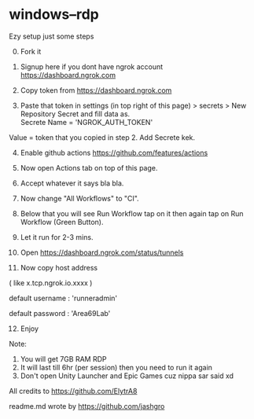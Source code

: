 # windows–rdp

Ezy setup just some steps

0. Fork it 

1. Signup here if you dont have ngrok account
https://dashboard.ngrok.com

2. Copy token from https://dashboard.ngrok.com

3. Paste that token in settings (in top right of this page) > secrets > New Repository Secret and fill data as.     
 Secrete Name = 'NGROK_AUTH_TOKEN'
      
 Value = token that you copied in step 2.
 Add Secrete kek.
        
4. Enable github actions https://github.com/features/actions

5. Now open Actions tab on top of this page.

6. Accept whatever it says bla bla.

7. Now change "All Workflows" to "CI".

8. Below that you will see Run Workflow tap on it then again tap on Run Workflow (Green Button).

9. Let it run for 2-3 mins.

10. Open https://dashboard.ngrok.com/status/tunnels 

11. Now copy host address

 ( like x.tcp.ngrok.io.xxxx )

default username : 'runneradmin'

default password : 'Area69Lab'

12. Enjoy 

Note:
1) You will get 7GB RAM RDP 
2) It will last till 6hr (per session) then you need to run it again
3) Don't open Unity Launcher and Epic Games cuz nippa sar said xd

All credits to https://github.com/ElytrA8

readme.md wrote by https://github.com/jashgro
